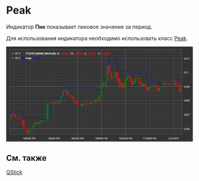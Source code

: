 # Peak

Индикатор **Пик** показывает пиковое значение за период. 

Для использования индикатора необходимо использовать класс [Peak](xref:StockSharp.Algo.Indicators.Peak). 

![IndicatorPeak](../images/IndicatorPeak.png)

## См. также

[QStick](IndicatorQStick.md)
